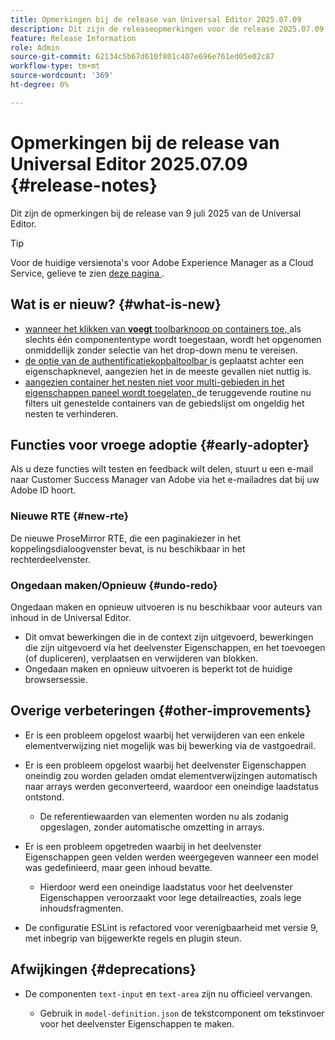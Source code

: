 ```yaml
---
title: Opmerkingen bij de release van Universal Editor 2025.07.09
description: Dit zijn de releaseopmerkingen voor de release 2025.07.09 van de Universal Editor.
feature: Release Information
role: Admin
source-git-commit: 62134c5b67d610f801c407e696e761ed05e02c87
workflow-type: tm+mt
source-wordcount: '369'
ht-degree: 0%

---
```



# Opmerkingen bij de release van Universal Editor 2025.07.09 {#release-notes}

Dit zijn de opmerkingen bij de release van 9 juli 2025 van de Universal Editor.

>[!TIP]
>
>Voor de huidige versienota&#39;s voor Adobe Experience Manager as a Cloud Service, gelieve te zien [ deze pagina ](/help/release-notes/release-notes-cloud/release-notes-current.md).

## Wat is er nieuw? {#what-is-new}

* [ wanneer het klikken van **voegt** toolbarknoop op containers toe, ](/help/sites-cloud/authoring/universal-editor/authoring.md#adding-components) als slechts één componententype wordt toegestaan, wordt het opgenomen onmiddellijk zonder selectie van het drop-down menu te vereisen.
* [ de optie van de authentificatiekopbaltoolbar ](/help/sites-cloud/authoring/universal-editor/navigation.md#autentication-settings) is geplaatst achter een eigenschapknevel, aangezien het in de meeste gevallen niet nuttig is.
* [ aangezien container het nesten niet voor multi-gebieden in het eigenschappen paneel wordt toegelaten, ](/help/implementing/universal-editor/field-types.md#fields) de teruggevende routine nu filters uit genestelde containers van de gebiedslijst om ongeldig het nesten te verhinderen.

## Functies voor vroege adoptie {#early-adopter}

Als u deze functies wilt testen en feedback wilt delen, stuurt u een e-mail naar Customer Success Manager van Adobe via het e-mailadres dat bij uw Adobe ID hoort.

### Nieuwe RTE {#new-rte}

De nieuwe ProseMirror RTE, die een paginakiezer in het koppelingsdialoogvenster bevat, is nu beschikbaar in het rechterdeelvenster.

### Ongedaan maken/Opnieuw {#undo-redo}

Ongedaan maken en opnieuw uitvoeren is nu beschikbaar voor auteurs van inhoud in de Universal Editor.

* Dit omvat bewerkingen die in de context zijn uitgevoerd, bewerkingen die zijn uitgevoerd via het deelvenster Eigenschappen, en het toevoegen (of dupliceren), verplaatsen en verwijderen van blokken.
* Ongedaan maken en opnieuw uitvoeren is beperkt tot de huidige browsersessie.

## Overige verbeteringen {#other-improvements}

* Er is een probleem opgelost waarbij het verwijderen van een enkele elementverwijzing niet mogelijk was bij bewerking via de vastgoedrail.
* Er is een probleem opgelost waarbij het deelvenster Eigenschappen oneindig zou worden geladen omdat elementverwijzingen automatisch naar arrays werden geconverteerd, waardoor een oneindige laadstatus ontstond.

   * De referentiewaarden van elementen worden nu als zodanig opgeslagen, zonder automatische omzetting in arrays.

* Er is een probleem opgetreden waarbij in het deelvenster Eigenschappen geen velden werden weergegeven wanneer een model was gedefinieerd, maar geen inhoud bevatte.

   * Hierdoor werd een oneindige laadstatus voor het deelvenster Eigenschappen veroorzaakt voor lege detailreacties, zoals lege inhoudsfragmenten.

* De configuratie ESLint is refactored voor verenigbaarheid met versie 9, met inbegrip van bijgewerkte regels en plugin steun.

## Afwijkingen {#deprecations}

* De componenten `text-input` en `text-area` zijn nu officieel vervangen.

   * Gebruik in `model-definition.json` de tekstcomponent om tekstinvoer voor het deelvenster Eigenschappen te maken.

